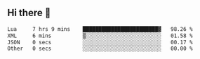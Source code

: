 ## Hi there 👋
<!--START_SECTION:waka-->

```txt
Lua     7 hrs 9 mins    ████████████████████████▓   98.26 %
XML     6 mins          ▒░░░░░░░░░░░░░░░░░░░░░░░░   01.58 %
JSON    0 secs          ░░░░░░░░░░░░░░░░░░░░░░░░░   00.17 %
Other   0 secs          ░░░░░░░░░░░░░░░░░░░░░░░░░   00.00 %
```

<!--END_SECTION:waka-->
